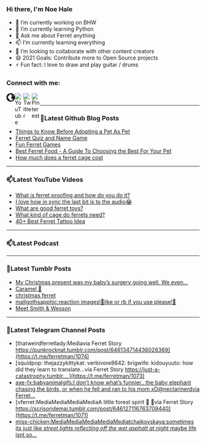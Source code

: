 ### Hi there, I'm Noe Hale

- 🔭 I’m currently working on BHW
- 🌱 I’m currently learning Python
- 💬 Ask me about Ferret anything
- 📫 I’m currently learning everything
- 🔭 I’m looking to collaborate with other content creators
- 😄 2021 Goals: Contribute more to Open Source projects
- ⚡ Fun fact: I love to draw and play guitar / drums

### Connect with me:

[<img align="left" alt="ferretvoice.com" width="22px" src="https://raw.githubusercontent.com/iconic/open-iconic/master/svg/globe.svg" />](https://ferretvoice.com)
[<img align="left" alt="YouTube" width="22px" src="https://cdn.jsdelivr.net/npm/simple-icons@v3/icons/youtube.svg" />](https://www.youtube.com/channel/UCk665XTfaMLVwFVWUmgnDiw)
[<img align="left" alt="Twitter" width="22px" src="https://cdn.jsdelivr.net/npm/simple-icons@v3/icons/twitter.svg" />](https://twitter.com/voiceferret)
[<img align="left" alt="Pinterest" width="22px" src="https://cdn.jsdelivr.net/npm/simple-icons@v3/icons/pinterest.svg" />](https://www.pinterest.com/voiceferret/)

<br />

---
### 🔭Latest Github Blog Posts
<!-- GITHUB:START -->
- [Things to Know Before Adopting a Pet As Pet](http://noehale.github.io/things-to-know-before-adopting-a-pet-as-pet/)
- [Ferret Quiz and Name Game](http://noehale.github.io/ferret-quiz/)
- [Fun Ferret Games](http://noehale.github.io/fun-ferret-games/)
- [Best Ferret Food - A Guide To Choosing the Best For Your Pet](http://noehale.github.io/best-ferret-food/)
- [How much does a ferret cage cost](http://noehale.github.io/how-much-does-a-ferret-cage-cost/)
<!-- GITHUB:END -->
---
### 📫Latest YouTube Videos

<!-- YOUTUBE:START -->
- [What is ferret proofing and how do you do it?](https://www.youtube.com/watch?v=81Syh_DJBQQ)
- [I love how in sync the last bit is to the audio😂](https://www.youtube.com/watch?v=WHBeGHwSlGY)
- [What are good ferret toys?](https://www.youtube.com/watch?v=tPxRilBzc0s)
- [What kind of cage do ferrets need?](https://www.youtube.com/watch?v=xzz6hC3sR5A)
- [40+ Best Ferret Tattoo Idea](https://www.youtube.com/watch?v=KIKqduR6Xcs)
<!-- YOUTUBE:END -->

---
### 📫Latest Podcast

<!-- PODCAST:START -->
<!-- PODCAST:END -->
---
### 📝Latest Tumblr Posts

<!-- TUMBLR:START -->
- [My Christmas present was my baby’s surgery going well. We even...](https://come-forth-into-the-light.tumblr.com/post/646168643106947072)
- [Caramel 💚](https://come-forth-into-the-light.tumblr.com/post/646123431627227136)
- [christmas ferret](https://come-forth-into-the-light.tumblr.com/post/646100725974319105)
- [mallgothsapphic:reaction images!💖like or rb if you use please!💖](https://come-forth-into-the-light.tumblr.com/post/646078073809354752)
- [Meet Smith & Wesson](https://come-forth-into-the-light.tumblr.com/post/646032759147593728)
<!-- TUMBLR:END -->
---
### 📝Latest Telegram Channel Posts

<!-- TELEGRAM:START -->
- [thatweirdferretlady:Mediavia Ferret Story https://punkrocknat.tumblr.com/post/646134714436026369](https://t.me/ferretman/1074)
- [squidpop: thejazzykittykat: verbivore8642: brigwife: kidouyuuto: how did they learn to translate...via Ferret Story https://just-a-catastrophy.tumblr....](https://t.me/ferretman/1073)
- [axe-fx:babyanimalgifs:I don’t know what’s funnier.. the baby elephant chasing the birds, or when he fell and ran to his mom xD@nectarinerdvia Ferret...](https://t.me/ferretman/1072)
- [vferret:MediaMediaMediaMediaA little forest spirit 🌲 🌟via Ferret Story https://scrisoridemai.tumblr.com/post/646127116763709440](https://t.me/ferretman/1071)
- [miss-chicken:MediaMediaMediaMediaMediatchaikovskaya:sometimes its just like *street lights reflecting off the wet asphalt at night* maybe life isnt so...](https://t.me/ferretman/1070)
<!-- TELEGRAM:END -->
